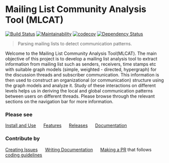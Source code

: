 # Mailing List Community Analysis Tool (MLCAT)

[![Build Status](https://travis-ci.org/DeveloperCAP/MLCAT.svg?branch=development)](https://travis-ci.org/DeveloperCAP/MLCAT)
[![Maintainability](https://api.codeclimate.com/v1/badges/74ec741f24466f33f083/maintainability)](https://codeclimate.com/github/DeveloperCAP/MLCAT/maintainability)
[![codecov](https://codecov.io/gh/DeveloperCAP/MLCAT/branch/master/graph/badge.svg)](https://codecov.io/gh/DeveloperCAP/MLCAT)
[![Dependency Status](https://www.versioneye.com/user/projects/5a57a7d70fb24f382f102324/badge.svg?style=flat-square)](https://www.versioneye.com/user/projects/5a57a7d70fb24f382f102324)


> Parsing mailing lists to detect communication patterns.

Welcome to the Mailing List Community Analysis Tool(MLCAT). The main objective of this project is to develop a mailing list analysis tool to extract information from mailing list such as senders, receivers, time stamps etc with suitable graph models (simple, weighted - directed, hypergraph) for the discussion threads and subscriber communication. This information is then used to construct an organizational (or communication) structure using the graph models and analyze it. Study of these interactions on different levels helps us in deriving the local and global communication patterns between users on different threads. Please browse through the relevant sections on the navigation bar for more information.

### Please see ###
[Install and Use](https://github.com/DeveloperCAP/MLCAT/wiki/Install-and-Use) &nbsp;&nbsp;&nbsp;&nbsp;   [Features](https://github.com/DeveloperCAP/MLCAT/wiki/Features) &nbsp;&nbsp;&nbsp;&nbsp;   [Releases](https://github.com/DeveloperCAP/MLCAT/releases) &nbsp;&nbsp;&nbsp;&nbsp;
[Documentation](http://developercap.github.io/MLCAT/) &nbsp;&nbsp;&nbsp;&nbsp;

### Contribute by ###
[Creating Issues](https://github.com/DeveloperCAP/MLCAT/issues) &nbsp;&nbsp;&nbsp;&nbsp;
[Writing Documentation](https://github.com/DeveloperCAP/MLCAT/wiki) &nbsp;&nbsp;&nbsp;&nbsp;
[Making a PR](https://github.com/DeveloperCAP/MLCAT/pulls) that follows [coding guidelines](https://github.com/DeveloperCAP/MLCAT/wiki/Coding-Guidelines) &nbsp;&nbsp;&nbsp;&nbsp;
